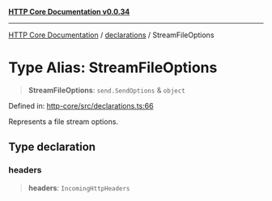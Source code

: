 [**HTTP Core Documentation v0.0.34**](../../README.md)

***

[HTTP Core Documentation](../../modules.md) / [declarations](../README.md) / StreamFileOptions

# Type Alias: StreamFileOptions

> **StreamFileOptions**: `send.SendOptions` & `object`

Defined in: [http-core/src/declarations.ts:66](https://github.com/stonemjs/http-core/blob/31e23030575a56f9e3df3cf0d1fec6cbcbb56275/src/declarations.ts#L66)

Represents a file stream options.

## Type declaration

### headers

> **headers**: `IncomingHttpHeaders`
